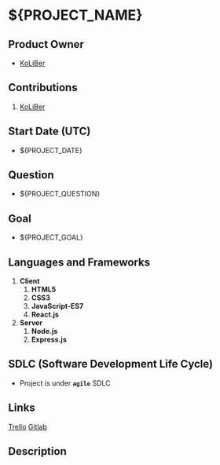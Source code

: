 # \${PROJECT_NAME}

## Product Owner

-   [KoLiBer](https://koliber.ir)

## Contributions

1. [KoLiBer](https://koliber.ir)

## Start Date (UTC)

-   \${PROJECT_DATE}

## Question

-   \${PROJECT_QUESTION}

## Goal

-   \${PROJECT_GOAL}

## Languages and Frameworks

1. **Client**
    1. **HTML5**
    2. **CSS3**
    3. **JavaScript-ES7**
    4. **React.js**
2. **Server**
    1. **Node.js**
    2. **Express.js**

## SDLC (Software Development Life Cycle)

-   Project is under **`agile`** SDLC

## Links

[Trello]()
[Gitlab]()

## Description
